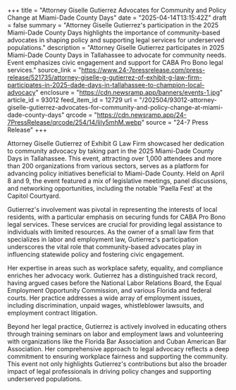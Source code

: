 +++
title = "Attorney Giselle Gutierrez Advocates for Community and Policy Change at Miami-Dade County Days"
date = "2025-04-14T13:15:42Z"
draft = false
summary = "Attorney Giselle Gutierrez's participation in the 2025 Miami-Dade County Days highlights the importance of community-based advocates in shaping policy and supporting legal services for underserved populations."
description = "Attorney Giselle Gutierrez participates in 2025 Miami-Dade County Days in Tallahassee to advocate for community needs. Event emphasizes civic engagement and support for CABA Pro Bono legal services."
source_link = "https://www.24-7pressrelease.com/press-release/521735/attorney-giselle-g-gutierrez-of-exhibit-g-law-firm-participates-in-2025-dade-days-in-tallahassee-to-champion-local-advocacy"
enclosure = "https://cdn.newsramp.app/banners/events-1.jpg"
article_id = 93012
feed_item_id = 12729
url = "/202504/93012-attorney-giselle-gutierrez-advocates-for-community-and-policy-change-at-miami-dade-county-days"
qrcode = "https://cdn.newsramp.app/24-7PressRelease/qrcode/254/14/lily5mhM.webp"
source = "24-7 Press Release"
+++

<p>Attorney Giselle Gutierrez of Exhibit G Law Firm showcased her dedication to community advocacy by taking part in the 2025 Miami-Dade County Days in Tallahassee. This event, attracting over 1,000 attendees and more than 200 organizations from various sectors, serves as a platform for advancing policy initiatives beneficial to Miami-Dade County. Held on April 8 and 9, the event featured a mix of legislative meetings, panel discussions, and networking opportunities, including the notable 'Paella Fest' at the Capitol Courtyard.</p><p>Gutierrez's involvement was pivotal in representing the interests of local residents, with a particular emphasis on securing funds for CABA Pro Bono legal services. These services are crucial for providing legal assistance to individuals with limited resources. As the owner of a small law firm that specializes in labor and employment law, Gutierrez's participation underscores the vital role that community-based advocates play in influencing statewide policy and fostering civic engagement.</p><p>Her expertise in areas such as workplace safety, equality, and compliance enriches her advocacy work. Gutierrez has a distinguished track record, having argued cases before the National Labor Relations Board, the Equal Employment Opportunity Commission, and various Florida and federal courts. Her practice addresses a wide array of employment issues, including discrimination, unpaid wages, whistleblower lawsuits, and employment contract litigation.</p><p>Beyond her legal practice, Gutierrez is actively involved in educating others through training seminars on labor and employment laws and volunteering with organizations like the Florida Bar Association and Cuban American Bar Association. Her comprehensive approach to legal advocacy reflects a deep commitment to ensuring workplace fairness and supporting the community. This event not only highlights Gutierrez's contributions but also the broader impact of legal professionals in driving policy changes and supporting underserved populations.</p>
